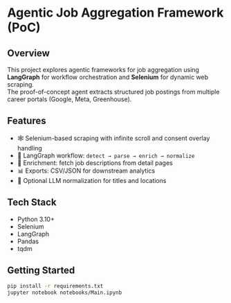 # Agentic Job Aggregation Framework (PoC)

## Overview
This project explores agentic frameworks for job aggregation using **LangGraph** for workflow orchestration and **Selenium** for dynamic web scraping.  
The proof-of-concept agent extracts structured job postings from multiple career portals (Google, Meta, Greenhouse).

## Features
- 🕸️ Selenium-based scraping with infinite scroll and consent overlay handling  
- 🧩 LangGraph workflow: `detect → parse → enrich → normalize`  
- 📝 Enrichment: fetch job descriptions from detail pages  
- 📊 Exports: CSV/JSON for downstream analytics  
- 🤖 Optional LLM normalization for titles and locations  

## Tech Stack
- Python 3.10+
- Selenium
- LangGraph
- Pandas
- tqdm

## Getting Started
```bash
pip install -r requirements.txt
jupyter notebook notebooks/Main.ipynb
